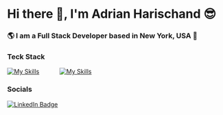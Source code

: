 # Hi there 👋, I'm Adrian Harischand 😎
### 🌎 I am a Full Stack Developer based in New York, USA 📍
### Teck Stack
[![My Skills](https://skillicons.dev/icons?i=html,css,js,python)](https://skillicons.dev) &nbsp;&nbsp;&nbsp;&nbsp;&nbsp;&nbsp;&nbsp;&nbsp;&nbsp;&nbsp; [![My Skills](https://skillicons.dev/icons?i=bootstrap,react,express,flask)](https://skillicons.dev)

### Socials

<div id="badges">
  <a href="https://www.linkedin.com/in/adrianharischand/">
    <img src="https://img.shields.io/badge/LinkedIn-blue?style=for-the-badge&logo=linkedin&logoColor=white" alt="LinkedIn Badge"/>
  </a>
</div>
